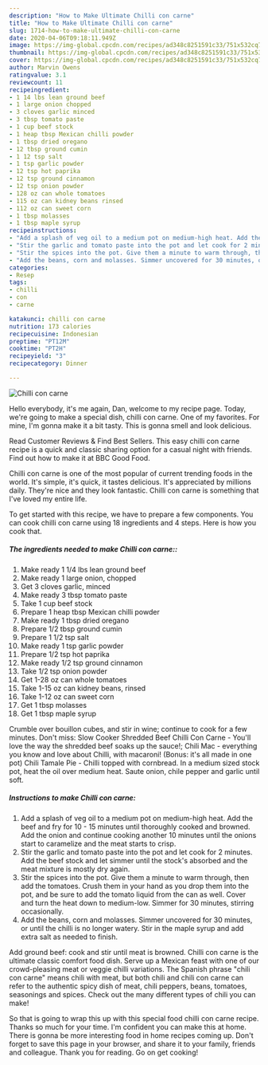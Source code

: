 ```yaml
---
description: "How to Make Ultimate Chilli con carne"
title: "How to Make Ultimate Chilli con carne"
slug: 1714-how-to-make-ultimate-chilli-con-carne
date: 2020-04-06T09:18:11.949Z
image: https://img-global.cpcdn.com/recipes/ad348c8251591c33/751x532cq70/chilli-con-carne-recipe-main-photo.jpg
thumbnail: https://img-global.cpcdn.com/recipes/ad348c8251591c33/751x532cq70/chilli-con-carne-recipe-main-photo.jpg
cover: https://img-global.cpcdn.com/recipes/ad348c8251591c33/751x532cq70/chilli-con-carne-recipe-main-photo.jpg
author: Marvin Owens
ratingvalue: 3.1
reviewcount: 11
recipeingredient:
- 1 14 lbs lean ground beef
- 1 large onion chopped
- 3 cloves garlic minced
- 3 tbsp tomato paste
- 1 cup beef stock
- 1 heap tbsp Mexican chilli powder
- 1 tbsp dried oregano
- 12 tbsp ground cumin
- 1 12 tsp salt
- 1 tsp garlic powder
- 12 tsp hot paprika
- 12 tsp ground cinnamon
- 12 tsp onion powder
- 128 oz can whole tomatoes
- 115 oz can kidney beans rinsed
- 112 oz can sweet corn
- 1 tbsp molasses
- 1 tbsp maple syrup
recipeinstructions:
- "Add a splash of veg oil to a medium pot on medium-high heat. Add the beef and fry for 10 - 15 minutes until thoroughly cooked and browned. Add the onion and continue cooking another 10 minutes until the onions start to caramelize and the meat starts to crisp."
- "Stir the garlic and tomato paste into the pot and let cook for 2 minutes. Add the beef stock and let simmer until the stock&#39;s absorbed and the meat mixture is mostly dry again."
- "Stir the spices into the pot. Give them a minute to warm through, then add the tomatoes. Crush them in your hand as you drop them into the pot, and be sure to add the tomato liquid from the can as well. Cover and turn the heat down to medium-low. Simmer for 30 minutes, stirring occasionally."
- "Add the beans, corn and molasses. Simmer uncovered for 30 minutes, or until the chilli is no longer watery. Stir in the maple syrup and add extra salt as needed to finish."
categories:
- Resep
tags:
- chilli
- con
- carne

katakunci: chilli con carne
nutrition: 173 calories
recipecuisine: Indonesian
preptime: "PT12M"
cooktime: "PT2H"
recipeyield: "3"
recipecategory: Dinner

---
```



![Chilli con carne](https://img-global.cpcdn.com/recipes/ad348c8251591c33/751x532cq70/chilli-con-carne-recipe-main-photo.jpg)

Hello everybody, it's me again, Dan, welcome to my recipe page. Today, we're going to make a special dish, chilli con carne. One of my favorites. For mine, I'm gonna make it a bit tasty. This is gonna smell and look delicious.

Read Customer Reviews &amp; Find Best Sellers. This easy chilli con carne recipe is a quick and classic sharing option for a casual night with friends. Find out how to make it at BBC Good Food.

Chilli con carne is one of the most popular of current trending foods in the world. It's simple, it's quick, it tastes delicious. It's appreciated by millions daily. They're nice and they look fantastic. Chilli con carne is something that I've loved my entire life.


To get started with this recipe, we have to prepare a few components. You can cook chilli con carne using 18 ingredients and 4 steps. Here is how you cook that.

##### The ingredients needed to make Chilli con carne::

1. Make ready 1 1/4 lbs lean ground beef
1. Make ready 1 large onion, chopped
1. Get 3 cloves garlic, minced
1. Make ready 3 tbsp tomato paste
1. Take 1 cup beef stock
1. Prepare 1 heap tbsp Mexican chilli powder
1. Make ready 1 tbsp dried oregano
1. Prepare 1/2 tbsp ground cumin
1. Prepare 1 1/2 tsp salt
1. Make ready 1 tsp garlic powder
1. Prepare 1/2 tsp hot paprika
1. Make ready 1/2 tsp ground cinnamon
1. Take 1/2 tsp onion powder
1. Get 1-28 oz can whole tomatoes
1. Take 1-15 oz can kidney beans, rinsed
1. Take 1-12 oz can sweet corn
1. Get 1 tbsp molasses
1. Get 1 tbsp maple syrup


Crumble over bouillon cubes, and stir in wine; continue to cook for a few minutes. Don&#39;t miss: Slow Cooker Shredded Beef Chilli Con Carne - You&#39;ll love the way the shredded beef soaks up the sauce!; Chili Mac - everything you know and love about Chilli, with macaroni! (Bonus: it&#39;s all made in one pot) Chili Tamale Pie - Chilli topped with cornbread. In a medium sized stock pot, heat the oil over medium heat. Saute onion, chile pepper and garlic until soft. 

##### Instructions to make Chilli con carne:

1. Add a splash of veg oil to a medium pot on medium-high heat. Add the beef and fry for 10 - 15 minutes until thoroughly cooked and browned. Add the onion and continue cooking another 10 minutes until the onions start to caramelize and the meat starts to crisp.
1. Stir the garlic and tomato paste into the pot and let cook for 2 minutes. Add the beef stock and let simmer until the stock&#39;s absorbed and the meat mixture is mostly dry again.
1. Stir the spices into the pot. Give them a minute to warm through, then add the tomatoes. Crush them in your hand as you drop them into the pot, and be sure to add the tomato liquid from the can as well. Cover and turn the heat down to medium-low. Simmer for 30 minutes, stirring occasionally.
1. Add the beans, corn and molasses. Simmer uncovered for 30 minutes, or until the chilli is no longer watery. Stir in the maple syrup and add extra salt as needed to finish.


Add ground beef: cook and stir until meat is browned. Chilli con carne is the ultimate classic comfort food dish. Serve up a Mexican feast with one of our crowd-pleasing meat or veggie chilli variations. The Spanish phrase &#34;chili con carne&#34; means chili with meat, but both chili and chili con carne can refer to the authentic spicy dish of meat, chili peppers, beans, tomatoes, seasonings and spices. Check out the many different types of chili you can make! 

So that is going to wrap this up with this special food chilli con carne recipe. Thanks so much for your time. I'm confident you can make this at home. There is gonna be more interesting food in home recipes coming up. Don't forget to save this page in your browser, and share it to your family, friends and colleague. Thank you for reading. Go on get cooking!
